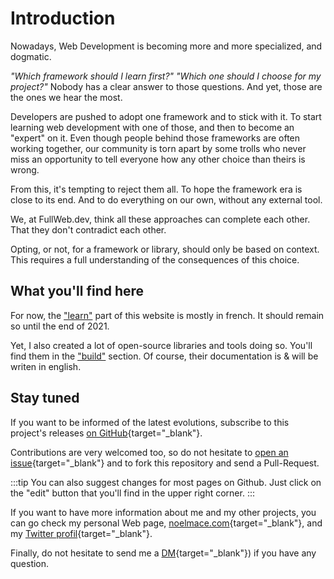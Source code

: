 # Introduction

Nowadays, Web Development is becoming more and more specialized, and dogmatic.

_"Which framework should I learn first?" "Which one should I choose for my project?"_ Nobody has a clear answer to those questions. And yet, those are the ones we hear the most.

Developers are pushed to adopt one framework and to stick with it. To start learning web development with one of those, and then to become an "expert" on it. Even though people behind those frameworks are often working together, our community is torn apart by some trolls who never miss an opportunity to tell everyone how any other choice than theirs is wrong.

From this, it's tempting to reject them all. To hope the framework era is close to its end. And to do everything on our own, without any external tool.

We, at FullWeb.dev, think all these approaches can complete each other. That they don't contradict each other.

Opting, or not, for a framework or library, should only be based on context. This requires a full understanding of the consequences of this choice.

## What you'll find here

For now, the ["learn"](/learn) part of this website is mostly in french. It should remain so until the end of 2021.

Yet, I also created a lot of open-source libraries and tools doing so.
You'll find them in the ["build"](/build) section.
Of course, their documentation is & will be writen in english.

## Stay tuned

If you want to be informed of the latest evolutions, subscribe to this project's releases [on GitHub](https://github.com/fullwebdev/fullwebdev){target="\_blank"}.

Contributions are very welcomed too, so do not hesitate to [open an issue](https://github.com/fullwebdev/fullwebdev/issues/new){target="\_blank"} and to fork this repository and send a Pull-Request.

:::tip
You can also suggest changes for most pages on Github. Just click on the "edit" button that you'll find in the upper right corner.
:::

If you want to have more information about me and my other projects, you can go check my personal Web page, [noelmace.com](https://noelmace.com){target="\_blank"}, and my [Twitter profil](https://twitter.com/noel_mace){target="\_blank"}.

Finally, do not hesitate to send me a [DM](https://twitter.com/messages/compose?recipient_id=191620154){target="\_blank"}) if you have any question.
